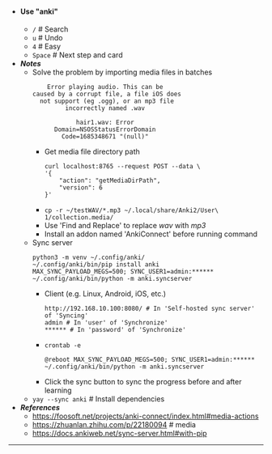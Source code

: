 - #### Use "anki"
    - `/` # Search
    - `u` # Undo
    - `4` # Easy
    - `Space` # Next step and card
- ***Notes***
    - Solve the problem by importing media files in batches
      ```
          Error playing audio. This can be
      caused by a corrupt file, a file iOS does
        not support (eg .ogg), or an mp3 file
               incorrectly named .wav

                  hair1.wav: Error
            Domain=NSOSStatusErrorDomain
              Code=1685348671 "(null)"
      ```
        - Get media file directory path
          ```
          curl localhost:8765 --request POST --data \
          '{
              "action": "getMediaDirPath",
              "version": 6
          }'
          ```
        - `cp -r ~/testWAV/*.mp3 ~/.local/share/Anki2/User\ 1/collection.media/`
        - Use 'Find and Replace' to replace *wav* with *mp3*
        - Install an addon named 'AnkiConnect' before running command
    - Sync server
      ```
      python3 -m venv ~/.config/anki/
      ~/.config/anki/bin/pip install anki
      MAX_SYNC_PAYLOAD_MEGS=500; SYNC_USER1=admin:****** ~/.config/anki/bin/python -m anki.syncserver
      ```
        - Client (e.g. Linux, Android, iOS, etc.)
          ```
          http://192.168.10.100:8080/ # In 'Self-hosted sync server' of 'Syncing'
          admin # In 'user' of 'Synchronize'
          ****** # In 'password' of 'Synchronize'
          ```
        - `crontab -e`
          ```
          @reboot MAX_SYNC_PAYLOAD_MEGS=500; SYNC_USER1=admin:****** ~/.config/anki/bin/python -m anki.syncserver
          ```
        - Click the sync button to sync the progress before and after learning
    - `yay --sync anki` # Install dependencies
- ***References***
    - https://foosoft.net/projects/anki-connect/index.html#media-actions
    - https://zhuanlan.zhihu.com/p/22180094 # media
    - https://docs.ankiweb.net/sync-server.html#with-pip
- ---
